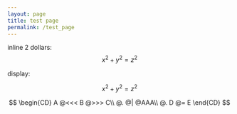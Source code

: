 ```yaml
---
layout: page
title: test page
permalink: /test_page
---
```


inline 2 dollars: $$x^2+y^2=z^2$$

display:

$$x^2+y^2=z^2$$

$$
\begin{CD}
A @<<< B @>>> C\\
@. @| @AAA\\
@. D @= E
\end{CD}
$$